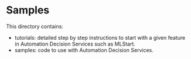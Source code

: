 # Samples

This directory contains:
- tutorials: detailed step by step instructions to start with a given feature in Automation Decision Services such as MLStart.
- samples: code to use with Automation Decision Services.

